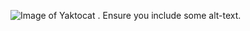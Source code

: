 ![Image of Yaktocat](https://octodex.github.com/images/yaktocat.png)
. Ensure you include some alt-text.
